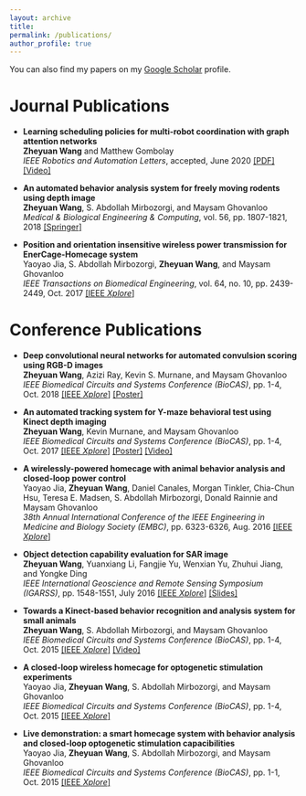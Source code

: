 ```yaml
---
layout: archive
title:
permalink: /publications/
author_profile: true
---
```


You can also find my papers on my [Google Scholar](https://scholar.google.com/citations?user=PNxqIOEAAAAJ&hl=en) profile.

# Journal Publications

* **Learning scheduling policies for multi-robot coordination with graph attention networks**  
<strong>Zheyuan Wang</strong> and Matthew Gombolay  
_IEEE Robotics and Automation Letters_, accepted, June 2020
[[PDF]](https://phejohnwang.github.io/files/RAL20_robognn.pdf)
[[Video]](http://tiny.cc/y3vgkz)

* **An automated behavior analysis system for freely moving rodents using depth image**  
<strong>Zheyuan Wang</strong>, S. Abdollah Mirbozorgi, and Maysam Ghovanloo  
_Medical & Biological Engineering & Computing_, vol. 56, pp. 1807-1821, 2018
[[Springer]](https://link.springer.com/article/10.1007/s11517-018-1816-1)

* **Position and orientation insensitive wireless power transmission for EnerCage-Homecage system**  
Yaoyao Jia, S. Abdollah Mirbozorgi, <strong>Zheyuan Wang</strong>, and Maysam Ghovanloo  
_IEEE Transactions on Biomedical Engineering_, vol. 64, no. 10, pp. 2439-2449, Oct. 2017
[[IEEE _Xplore_]](https://ieeexplore.ieee.org/abstract/document/7894178)

# Conference Publications

* **Deep convolutional neural networks for automated convulsion scoring using RGB-D images**  
<strong>Zheyuan Wang</strong>, Azizi Ray, Kevin S. Murnane, and Maysam Ghovanloo  
_IEEE Biomedical Circuits and Systems Conference (BioCAS)_, pp. 1-4, Oct. 2018
[[IEEE _Xplore_]](https://ieeexplore.ieee.org/abstract/document/8584673)
[[Poster]](https://phejohnwang.github.io/files/Poster_Wang_Convulsion_BioCAS18.pdf)

* **An automated tracking system for Y-maze behavioral test using Kinect depth imaging**  
**Zheyuan Wang**, Kevin Murnane, and Maysam Ghovanloo  
_IEEE Biomedical Circuits and Systems Conference (BioCAS)_, pp. 1-4, Oct. 2017
[[IEEE _Xplore_]](https://ieeexplore.ieee.org/document/8325222)
[[Poster]](https://phejohnwang.github.io/files/Poster_Wang_Y%20Maze_BioCAS17.pdf)
[[Video]](https://youtu.be/7EghMBZPsCk)

* **A wirelessly-powered homecage with animal behavior analysis and closed-loop power control**  
Yaoyao Jia, **Zheyuan Wang**, Daniel Canales, Morgan Tinkler, Chia-Chun Hsu, Teresa E. Madsen, S. Abdollah Mirbozorgi, Donald Rainnie and Maysam Ghovanloo  
_38th Annual International Conference of the IEEE Engineering in Medicine and Biology Society (EMBC)_, pp. 6323-6326, Aug. 2016
[[IEEE _Xplore_]](https://ieeexplore.ieee.org/document/7592174)

* **Object detection capability evaluation for SAR image**  
**Zheyuan Wang**, Yuanxiang Li, Fangjie Yu, Wenxian Yu, Zhuhui Jiang, and Yongke Ding  
_IEEE International Geoscience and Remote Sensing Symposium (IGARSS)_, pp. 1548-1551, July 2016
[[IEEE _Xplore_]](https://ieeexplore.ieee.org/document/7729395)
[[Slides]](https://phejohnwang.github.io/files/Oral_IGARSS2016.pdf)

* **Towards a Kinect-based behavior recognition and analysis system for small animals**  
**Zheyuan Wang**, S. Abdollah Mirbozorgi, and Maysam Ghovanloo  
_IEEE Biomedical Circuits and Systems Conference (BioCAS)_, pp. 1-4, Oct. 2015
[[IEEE _Xplore_]](https://ieeexplore.ieee.org/document/7348456)
[[Video]](https://youtu.be/hIp7S-jNpFk)

* **A closed-loop wireless homecage for optogenetic stimulation experiments**  
Yaoyao Jia, **Zheyuan Wang**, S. Abdollah Mirbozorgi, and Maysam Ghovanloo  
_IEEE Biomedical Circuits and Systems Conference (BioCAS)_, pp. 1-4, Oct. 2015
[[IEEE _Xplore_]](https://ieeexplore.ieee.org/document/7348392)

* **Live demonstration: a smart homecage system with behavior analysis and closed-loop optogenetic stimulation capacibilities**  
Yaoyao Jia, **Zheyuan Wang**, S. Abdollah Mirbozorgi, and Maysam Ghovanloo  
_IEEE Biomedical Circuits and Systems Conference (BioCAS)_, pp. 1-1, Oct. 2015
[[IEEE _Xplore_]](https://ieeexplore.ieee.org/document/7348331)
